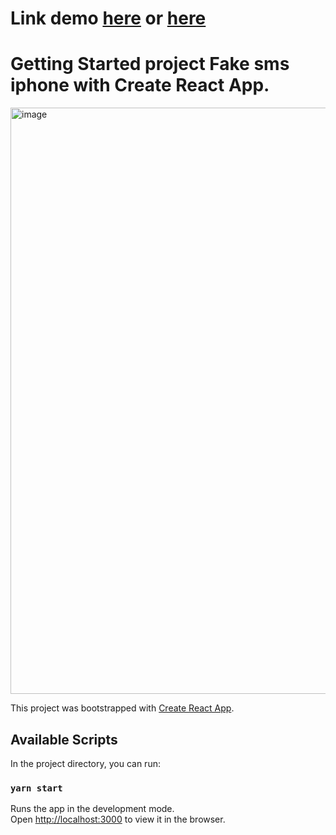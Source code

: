 
# Link demo [here](http://fakesmsiphone.surge.sh/) or [here](https://fake-sms-iphonexs.vercel.app/)

# Getting Started project Fake sms iphone with Create React App.
<img width="938" alt="image" src="https://user-images.githubusercontent.com/58540065/186053540-f81c863b-e106-4435-bb00-31a4a47aba17.png">

This project was bootstrapped with [Create React App](https://github.com/facebook/create-react-app).

## Available Scripts

In the project directory, you can run:

### `yarn start`

Runs the app in the development mode.\
Open [http://localhost:3000](http://localhost:3000) to view it in the browser.
